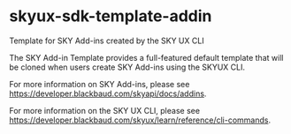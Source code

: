 # skyux-sdk-template-addin
Template for SKY Add-ins created by the SKY UX CLI

The SKY Add-in Template provides a full-featured default template that will be cloned when users create SKY Add-ins using the SKYUX CLI.

For more information on SKY Add-ins, please see https://developer.blackbaud.com/skyapi/docs/addins.

For more information on the SKY UX CLI, please see https://developer.blackbaud.com/skyux/learn/reference/cli-commands.
